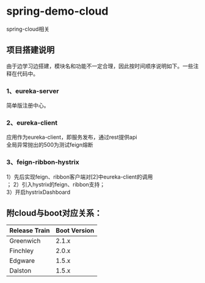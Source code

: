 # spring-demo-cloud
spring-cloud相关<br>
## 项目搭建说明
由于边学习边搭建，模块名和功能不一定合理，因此按时间顺序说明如下。一些注释在代码中。
### 1、eureka-server
简单版注册中心。
### 2、eureka-client
应用作为eureka-client，即服务发布，通过rest提供api<br>
全局异常抛出的500为测试feign熔断<br>
### 3、feign-ribbon-hystrix
1）先后实现feign、ribbon客户端对[2]中eureka-client的调用<br>；
2）引入hystrix的feign、ribbon支持；<br>
3）开启hystrixDashboard

## 附cloud与boot对应关系：
Release Train | Boot Version
| - | - |
Greenwich | 2.1.x
Finchley | 2.0.x
Edgware | 1.5.x
Dalston | 1.5.x

